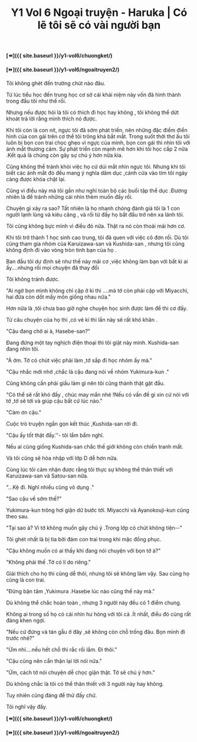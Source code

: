 ﻿---
layout: post
title: Y1 Vol 6 Ngoại truyện - Haruka | Có lẽ tôi sẽ có vài người bạn
permalink: /y1-vol6/ngoaitruyen1/
---

**[⏪]({{ site.baseurl }}/y1-vol6/chuongket/)**

**[⏩]({{ site.baseurl }}/y1-vol6/ngoaitruyen2/)**

Tôi không ghét đến trường chút nào đâu.

Từ lúc tiểu học đến trung học cơ sở cái khái niệm này vốn đã hình thành trong đầu tôi như thế rồi.

Nhưng nếu được hỏi là tôi có thích đi học hay không , tôi không thể dứt khoát trả lời rằng mình thích nó được.

Khi tôi còn là con nít, ngực tôi đã sớm phát triển, nên những đặc điểm điển hình của con gái trên cơ thể tôi trông khá bắt mắt. Trong suốt thời thơ ấu tôi luôn bị bọn con trai chọc ghẹo vì ngực của mình, bọn con gái thì nhìn tôi với ánh mắt thương cảm. Sự phát triển còn mạnh mẽ hơn khi tôi học cấp 2 nữa .Kết quả là chúng còn gây sự chú ý hơn nữa kìa.

Cũng không thể tránh khỏi việc họ cứ dúi mắt nhìn ngực tôi. Nhưng khi tôi biết các ánh mắt đó đều mang ý nghĩa dâm dục ,cánh cửa vào tim tôi ngày càng được khóa chặt lại.

Cũng vì điều này mà tôi gần như nghỉ toàn bộ các buổi tập thể dục .Đương nhiên là để tránh những cái nhìn thèm muốn đấy rồi.

Chuyện gì xảy ra sao? Tất nhiên là họ nhanh chóng đánh giá tôi là 1 con người lạnh lùng và kiêu căng , và rồi từ đấy họ bắt đầu trở nên xa lánh tôi.

Tôi cũng không bực mình vì điều đó nữa. Thật ra nó còn thoải mái hơn cơ.

Khi tôi trở thành 1 học sinh cao trung, tôi đã quen với việc cô đơn rồi. Dù tôi cũng tham gia nhóm của Karuizawa-san và Kushida-san , nhưng tôi cũng không định đi vào vòng tròn tình bạn của họ .

Ban đầu tôi dự định sẽ như thế này mãi cơ ,việc không làm bạn với bất kì ai ấy\....nhưng rồi mọi chuyện đã thay đổi

Tôi không tránh được.

\"Ai ngờ bọn mình không chỉ cặp ở kì thi \....mà tớ còn phải cặp với Miyacchi, hai đứa còn dốt mấy môn giống nhau nữa.\"

Hơn nữa là ,tôi chưa bao giờ nghe chuyện học sinh được làm đề thi cơ đấy.

Từ câu chuyện của họ thì ,có vẻ kì thi lần này sẽ rất khó khăn .

\"Cậu đang chờ ai à, Hasebe-san?\"

Đang đứng một tay nghịch điện thoại thì tôi giật nảy mình. Kushida-san đang nhìn tôi.

\"À ờm. Tớ có chút việc phải làm ,tớ sắp đi học nhóm ấy mà.\"

\"Cậu nhắc mới nhớ ,chắc là cậu đang nói về nhóm Yukimura-kun .\"

Cũng không cần phải giấu làm gì nên tôi cũng thành thật gật đầu.

\"Có thể sẽ rất khó đấy , chúc may mắn nhé !Nếu có vấn đề gì xin cứ nói với tớ ,tớ sẽ tới và giúp cậu bất cứ lúc nào.\"

\"Cảm ơn cậu.\"

Cuộc trò truyện ngắn gọn kết thúc ,Kushida-san rời đi.

\"Cậu ấy tốt thật đấy.\'\'- tôi lẩm bẩm nghĩ.

Nếu ai cũng giống Kushida-san chắc thế giới không còn chiến tranh mất.

Và tôi cũng sẽ hòa nhập với lớp D dễ hơn nữa.

Cùng lúc tôi cảm nhận được rằng tôi thực sự không thể thân thiết với Karuizawa-san và Satou-san nữa.

\"\...Kệ đi. Nghĩ nhiều cũng vô dụng .\"

\"Sao cậu về sớm thế?\"

Yukimura-kun trông hơi giận dữ bước tới. Miyacchi và Ayanokouji-kun cũng theo sau.

\"Tại sao à? Vì tớ không muốn gây chú ý .Trong lớp có chút không tiện\--\"

Tôi ghét nhất là bị tia bởi đám con trai trong khi mặc đồng phục.

\"Cậu không muốn có ai thấy khi đang nói chuyện với bọn tớ à?\"

\"Không phải thế .Tớ có lí do riêng.\"

Giải thích cho họ thì cũng dễ thôi, nhưng tôi sẽ không làm vậy. Sau cùng họ cũng là con trai.

\"Đừng bận tâm ,Yukimura .Hasebe lúc nào cũng thế này mà.\"

Dù không thể chắc hoàn toàn , nhưng 3 người này đều có 1 điểm chung.

Không ai trong số họ có cái nhìn hư hỏng với tôi cả .Ít nhất, điều đó cũng rất đáng khen ngợi.

\"Nếu cứ đứng và tán gẫu ở đây ,sẽ không còn chỗ trống đâu. Bọn mình đi trước nhé?\"

\"Ừm nhỉ\....nếu hết chỗ thì rắc rối lắm. Đi thôi.\"

\"Cậu cũng nên cẩn thận lại lời nói nữa.\"

\"Ừm, cách tớ nói chuyện dễ chọc giận thật. Tớ sẽ chú ý hơn.\"

Dù không chắc là tôi có thể thân thiết với 3 người này hay không.

Tuy nhiên cũng đáng để thử đấy chứ.

Tôi nghĩ vậy đấy.

**[⏪]({{ site.baseurl }}/y1-vol6/chuongket/)**

**[⏩]({{ site.baseurl }}/y1-vol6/ngoaitruyen2/)**
